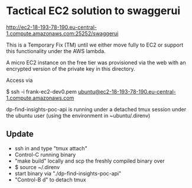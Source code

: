 # Tactical EC2 solution to swaggerui

http://ec2-18-193-78-190.eu-central-1.compute.amazonaws.com:25252/swaggerui

This is a Temporary Fix (TM) until we either move fully to EC2 or support this
functionality under the AWS lambda.

A micro EC2 instance on the free tier was provisioned via the web with an
encrypted version of the private key in this directory.

Access via

$ ssh -i frank-ec2-dev0.pem ubuntu@ec2-18-193-78-190.eu-central-1.compute.amazonaws.com

dp-find-insights-poc-api is running under a detached tmux session under the
ubuntu user (using the environment in ~ubuntu/.direnv)

## Update

* ssh in and type "tmux attach"
* Control-C running binary
* "make build" locally and scp the freshly compiled binary over
* $ source ~/.direnv
* start binary via "./dp-find-insights-poc-api"
* "Control-B d" to detach tmux
